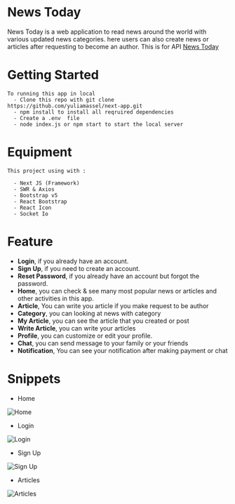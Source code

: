 # News Today

News Today is a web application to read news around the world with various updated news categories. here users can also create news or articles after requesting to become an author. This is for API [News Today](https://github.com/yuliamassel/news_api) 

# Getting Started
    To running this app in local
      - Clone this repo with git clone https://github.com/yuliamassel/next-app.git  
      - npm install to install all reqruired dependencies
      - Create a .env  file 
      - node index.js or npm start to start the local server

  

# Equipment
    This project using with :

      - Next JS (Framework)
      - SWR & Axios
      - Bootstrap v5
      - React Bootstrap
      - React Icon
      - Socket Io

# Feature
- **Login**, if you already have an account.
- **Sign Up**, if you need to create an account.
- **Reset Password**, if you already have an account but forgot the password.
- **Home**, you can check & see many most popular news or articles and other activities in this app.
- **Article**, You can write you article if you make request to be author
- **Category**, you can looking at news with category 
- **My Article**, you can see the article that you created or post
- **Write Article**, you can write your articles
- **Profile**, you can customize or edit your profile.
- **Chat**, you can send message to your family or your friends
- **Notification**,  You can see your notification after making payment or chat

# Snippets

- Home

![Home](public/home_news-app.png)
  
- Login

![Login](public/login_news-app.png)

- Sign Up

![Sign Up](public/signup_news-app.png)

- Articles  

![Articles](public/article_news-app.png)
